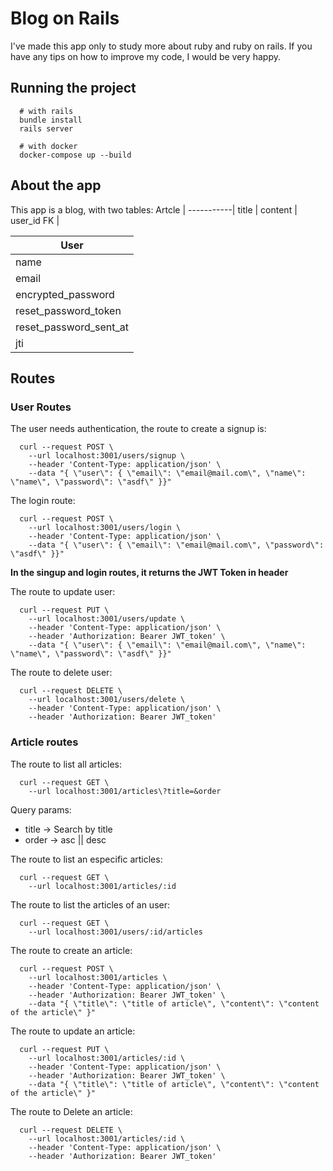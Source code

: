 # Blog on Rails
I've made this app only to study more about ruby and ruby on rails. If you have any tips on how to improve my code, I would be very happy.

## Running the project
```shell
  # with rails
  bundle install
  rails server

  # with docker
  docker-compose up --build
```

## About the app
This app is a blog, with two tables:
Artcle     |
-----------|
title      |
content    |
user_id FK |

User                   |
-----------------------|
name                   |
email                  |
encrypted_password     |
reset_password_token   |
reset_password_sent_at |
jti                    |

## Routes
### User Routes
The user needs authentication, the route to create a signup is:

```shell
  curl --request POST \
    --url localhost:3001/users/signup \
    --header 'Content-Type: application/json' \
    --data "{ \"user\": { \"email\": \"email@mail.com\", \"name\": \"name\", \"password\": \"asdf\" }}"
```

The login route:

```shell
  curl --request POST \
    --url localhost:3001/users/login \
    --header 'Content-Type: application/json' \
    --data "{ \"user\": { \"email\": \"email@mail.com\", \"password\": \"asdf\" }}"
```
**In the singup and login routes, it returns the JWT Token in header**

The route to update user:

```shell
  curl --request PUT \
    --url localhost:3001/users/update \
    --header 'Content-Type: application/json' \
    --header 'Authorization: Bearer JWT_token' \
    --data "{ \"user\": { \"email\": \"email@mail.com\", \"name\": \"name\", \"password\": \"asdf\" }}"
```

The route to delete user:

```shell
  curl --request DELETE \
    --url localhost:3001/users/delete \
    --header 'Content-Type: application/json' \
    --header 'Authorization: Bearer JWT_token'
```

### Article routes

The route to list all articles:

```shell
  curl --request GET \
    --url localhost:3001/articles\?title=&order
```
Query params:
  * title -> Search by title
  * order -> asc || desc

The route to list an especific articles:

```shell
  curl --request GET \
    --url localhost:3001/articles/:id
```

The route to list the articles of an user:

```shell
  curl --request GET \
    --url localhost:3001/users/:id/articles
```

The route to create an article:

```shell
  curl --request POST \
    --url localhost:3001/articles \
    --header 'Content-Type: application/json' \
    --header 'Authorization: Bearer JWT_token' \
    --data "{ \"title\": \"title of article\", \"content\": \"content of the article\" }"
```

The route to update an article:

```shell
  curl --request PUT \
    --url localhost:3001/articles/:id \
    --header 'Content-Type: application/json' \
    --header 'Authorization: Bearer JWT_token' \
    --data "{ \"title\": \"title of article\", \"content\": \"content of the article\" }"
```

The route to Delete an article:

```shell
  curl --request DELETE \
    --url localhost:3001/articles/:id \
    --header 'Content-Type: application/json' \
    --header 'Authorization: Bearer JWT_token'
```
